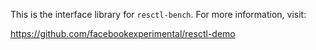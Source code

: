 This is the interface library for `resctl-bench`. For more information,
visit:

  https://github.com/facebookexperimental/resctl-demo
